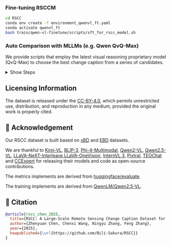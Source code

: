
### Fine-tuning RSCCM

```bash
cd RSCC
conda env create -f environment_qwenvl_ft.yaml
conda activate qwenvl_ft
bash train/qwen-vl-finetune/scripts/sft_for_rscc_model.sh
```

### Auto Comparison with MLLMs (e.g. Qwen QvQ-Max)

We provide scripts that employ the latest visual reasoning proprietary model (QvQ-Max) to choose the best change caption from a series of candidates.

<details>
<summary>Show Steps</summary>

1. Set api configs under `RSCC/.env`.

```env
# API key for DashScope (keep this secret!)
DASHSCOPE_API_KEY="sk-xxxxxxxxxx"  

# Model ID should match the official code
QVQ_MODEL_NAME="qvq-max-2025-03-25"  

# API base URL
API_BASE_URL="https://dashscope.aliyuncs.com/compatible-mode/v1"  

# Maximum concurrent workers
MAX_WORKERS=30  

# Token threshold warning level
TOKEN_THRESHOLD=10000  
```

2. Run the script.

```bash
conda activate genai
python ./evaluation/autoeval.py
```

The token usage is auto logged and you can also check `RSCC/data/token_usage.json` to keep update with remaining token number.

</details>

## Licensing Information

The dataset is released under the [CC-BY-4.0]([https://creativecommons.org/licenses/by-nc/4.0/deed.en](https://creativecommons.org/licenses/by/4.0/deed.en)), which permits unrestricted use, distribution, and reproduction in any medium, provided the original work is properly cited.



## 🙏 Acknowledgement

Our RSCC dataset is built based on [xBD](https://www.xview2.org/) and [EBD](https://figshare.com/articles/figure/An_Extended_Building_Damage_EBD_dataset_constructed_from_disaster-related_bi-temporal_remote_sensing_images_/25285009) datasets.

We are thankful to [Kimi-VL](https://hf-mirror.com/moonshotai/Kimi-VL-A3B-Instruct), [BLIP-3](https://hf-mirror.com/Salesforce/xgen-mm-phi3-mini-instruct-interleave-r-v1.5), [Phi-4-Multimodal](https://hf-mirror.com/microsoft/Phi-4-multimodal-instruct), [Qwen2-VL](https://hf-mirror.com/Qwen/Qwen2-VL-7B-Instruct), [Qwen2.5-VL](https://hf-mirror.com/Qwen/Qwen2.5-VL-72B-Instruct), [LLaVA-NeXT-Interleave](https://hf-mirror.com/llava-hf/llava-interleave-qwen-7b-hf),[LLaVA-OneVision](https://hf-mirror.com/llava-hf/llava-onevision-qwen2-7b-ov-hf), [InternVL 3](https://hf-mirror.com/OpenGVLab/InternVL3-8B), [Pixtral](https://hf-mirror.com/mistralai/Pixtral-12B-2409), [TEOChat](https://github.com/ermongroup/TEOChat) and [CCExpert](https://github.com/Meize0729/CCExpert) for releasing their models and code as open-source contributions.

The metrics implements are derived from [huggingface/evaluate](https://github.com/huggingface/evaluate).

The training implements are derived from [QwenLM/Qwen2.5-VL](https://github.com/QwenLM/Qwen2.5-VL).

## 📜 Citation

```bibtex
@article{rscc_chen_2025,
  title={RSCC: A Large-Scale Remote Sensing Change Caption Dataset for Disaster Events},
  author={Zhenyuan Chen, Chenxi Wang, Ningyu Zhang, Feng Zhang},
  year={2025},
  howpublished={\url{https://github.com/Bili-Sakura/RSCC}}
}
